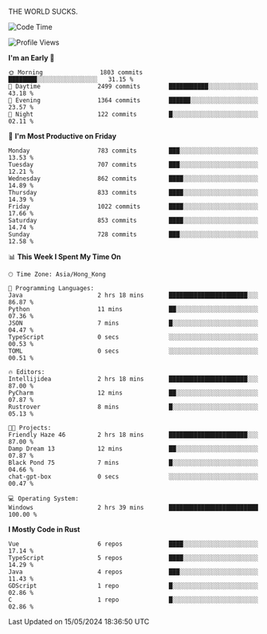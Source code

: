 THE WORLD SUCKS.

<!--START_SECTION:waka-->
![Code Time](http://img.shields.io/badge/Code%20Time-178%20hrs%2059%20mins-blue)

![Profile Views](http://img.shields.io/badge/Profile%20Views-0-blue)

**I'm an Early 🐤** 

```text
🌞 Morning                1803 commits        ████████░░░░░░░░░░░░░░░░░   31.15 % 
🌆 Daytime                2499 commits        ███████████░░░░░░░░░░░░░░   43.18 % 
🌃 Evening                1364 commits        ██████░░░░░░░░░░░░░░░░░░░   23.57 % 
🌙 Night                  122 commits         █░░░░░░░░░░░░░░░░░░░░░░░░   02.11 % 
```
📅 **I'm Most Productive on Friday** 

```text
Monday                   783 commits         ███░░░░░░░░░░░░░░░░░░░░░░   13.53 % 
Tuesday                  707 commits         ███░░░░░░░░░░░░░░░░░░░░░░   12.21 % 
Wednesday                862 commits         ████░░░░░░░░░░░░░░░░░░░░░   14.89 % 
Thursday                 833 commits         ████░░░░░░░░░░░░░░░░░░░░░   14.39 % 
Friday                   1022 commits        ████░░░░░░░░░░░░░░░░░░░░░   17.66 % 
Saturday                 853 commits         ████░░░░░░░░░░░░░░░░░░░░░   14.74 % 
Sunday                   728 commits         ███░░░░░░░░░░░░░░░░░░░░░░   12.58 % 
```


📊 **This Week I Spent My Time On** 

```text
🕑︎ Time Zone: Asia/Hong_Kong

💬 Programming Languages: 
Java                     2 hrs 18 mins       ██████████████████████░░░   86.87 % 
Python                   11 mins             ██░░░░░░░░░░░░░░░░░░░░░░░   07.36 % 
JSON                     7 mins              █░░░░░░░░░░░░░░░░░░░░░░░░   04.47 % 
TypeScript               0 secs              ░░░░░░░░░░░░░░░░░░░░░░░░░   00.53 % 
TOML                     0 secs              ░░░░░░░░░░░░░░░░░░░░░░░░░   00.51 % 

🔥 Editors: 
Intellijidea             2 hrs 18 mins       ██████████████████████░░░   87.00 % 
PyCharm                  12 mins             ██░░░░░░░░░░░░░░░░░░░░░░░   07.87 % 
Rustrover                8 mins              █░░░░░░░░░░░░░░░░░░░░░░░░   05.13 % 

🐱‍💻 Projects: 
Friendly Haze 46         2 hrs 18 mins       ██████████████████████░░░   87.00 % 
Damp Dream 13            12 mins             ██░░░░░░░░░░░░░░░░░░░░░░░   07.87 % 
Black Pond 75            7 mins              █░░░░░░░░░░░░░░░░░░░░░░░░   04.66 % 
chat-gpt-box             0 secs              ░░░░░░░░░░░░░░░░░░░░░░░░░   00.47 % 

💻 Operating System: 
Windows                  2 hrs 39 mins       █████████████████████████   100.00 % 
```

**I Mostly Code in Rust** 

```text
Vue                      6 repos             ████░░░░░░░░░░░░░░░░░░░░░   17.14 % 
TypeScript               5 repos             ████░░░░░░░░░░░░░░░░░░░░░   14.29 % 
Java                     4 repos             ███░░░░░░░░░░░░░░░░░░░░░░   11.43 % 
GDScript                 1 repo              █░░░░░░░░░░░░░░░░░░░░░░░░   02.86 % 
C                        1 repo              █░░░░░░░░░░░░░░░░░░░░░░░░   02.86 % 
```




 Last Updated on 15/05/2024 18:36:50 UTC
<!--END_SECTION:waka-->
